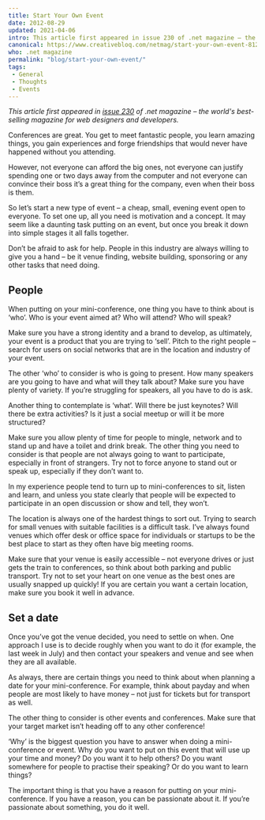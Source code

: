 ```yaml
---
title: Start Your Own Event
date: 2012-08-29
updated: 2021-04-06
intro: This article first appeared in issue 230 of .net magazine – the world's best-selling magazine for web designers and developers. Conferences are great. You get to meet fantastic people, you learn ...
canonical: https://www.creativebloq.com/netmag/start-your-own-event-8126128
who: .net magazine
permalink: "blog/start-your-own-event/"
tags:
 - General
 - Thoughts
 - Events
---
```


_This article first appeared in [issue 230](https://www.netmagazine.com/shop/magazines/august-2012-230) of .net magazine – the world's best-selling magazine for web designers and developers._

Conferences are great. You get to meet fantastic people, you learn amazing things, you gain experiences and forge friendships that would never have happened without you attending.

However, not everyone can afford the big ones, not everyone can justify spending one or two days away from the computer and not everyone can convince their boss it’s a great thing for the company, even when their boss is them.

So let’s start a new type of event – a cheap, small, evening event open to everyone. To set one up, all you need is motivation and a concept. It may seem like a daunting task putting on an event, but once you break it down into simple stages it all falls together.

Don’t be afraid to ask for help. People in this industry are always willing to give you a hand – be it venue finding, website building, sponsoring or any other tasks that need doing.

## People

When putting on your mini-conference, one thing you have to think about is ‘who’. Who is your event aimed at? Who will attend? Who will speak?

Make sure you have a strong identity and a brand to develop, as ultimately, your event is a product that you are trying to ‘sell’. Pitch to the right people – search for users on social networks that are in the location and industry of your event.

The other ‘who’ to consider is who is going to present. How many speakers are you going to have and what will they talk about? Make sure you have plenty of variety. If you’re struggling for speakers, all you have to do is ask.

Another thing to contemplate is ‘what’. Will there be just keynotes? Will there be extra activities? Is it just a social meetup or will it be more structured?

Make sure you allow plenty of time for people to mingle, network and to stand up and have a toilet and drink break. The other thing you need to consider is that people are not always going to want to participate, especially in front of strangers. Try not to force anyone to stand out or speak up, especially if they don’t want to.

In my experience people tend to turn up to mini-conferences to sit, listen and learn, and unless you state clearly that people will be expected to participate in an open discussion or show and tell, they won’t.

The location is always one of the hardest things to sort out. Trying to search for small venues with suitable facilities is a difficult task. I’ve always found venues which offer desk or office space for individuals or startups to be the best place to start as they often have big meeting rooms.

Make sure that your venue is easily accessible – not everyone drives or just gets the train to conferences, so think about both parking and public transport. Try not to set your heart on one venue as the best ones are usually snapped up quickly! If you are certain you want a certain location, make sure you book it well in advance.

## Set a date

Once you’ve got the venue decided, you need to settle on when. One approach I use is to decide roughly when you want to do it (for example, the last week in July) and then contact your speakers and venue and see when they are all available.

As always, there are certain things you need to think about when planning a date for your mini-conference. For example, think about payday and when people are most likely to have money – not just for tickets but for transport as well.

The other thing to consider is other events and conferences. Make sure that your target market isn’t heading off to any other conference!

‘Why’ is the biggest question you have to answer when doing a mini-conference or event. Why do you want to put on this event that will use up your time and money? Do you want it to help others? Do you want somewhere for people to practise their speaking? Or do you want to learn things?

The important thing is that you have a reason for putting on your mini-conference. If you have a reason, you can be passionate about it. If you’re passionate about something, you do it well.

